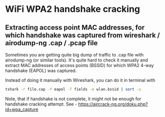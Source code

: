 # WiFi WPA2 handshake cracking


## Extracting access point MAC addresses, for which handshake was captured from wireshark / airodump-ng .cap / .pcap file

Sometimes you are getting quite big dump of traffic to .cap file with airodump-ng (or similar tools). It's quite hard to check it manually
and extract MAC addresses of access points (BSSID) for which WPA2 4-way handshake (EAPOL) was captured.

Instead of doing it manually with Wireshark, you can do it in terminal with

```bash
tshark -r file.cap -Y eapol -T fields -e wlan.bssid | sort -u
```

Note, that if handshake is not complete, it might not be enough for handshake cracking attempt. See - https://aircrack-ng.org/doku.php?id=wpa_capture 
